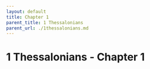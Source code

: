 ```yaml
---
layout: default
title: Chapter 1
parent_title: 1 Thessalonians
parent_url: ./1thessalonians.md
---
```


# 1 Thessalonians - Chapter 1
